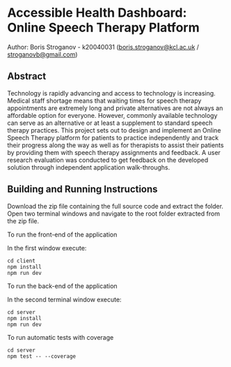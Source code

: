 # Accessible Health Dashboard: Online Speech Therapy Platform
Author: Boris Stroganov - k20040031 (boris.stroganov@kcl.ac.uk / stroganovb@gmail.com)
## Abstract
Technology is rapidly advancing and access to technology is increasing. Medical staff shortage means that waiting times for speech therapy appointments are extremely long and private alternatives are not always an affordable option for everyone. However, commonly available technology can serve as an alternative or at least a supplement to standard speech therapy practices. This project sets out to design and implement an Online Speech Therapy platform for patients to practice independently and track their progress along the way as well as for therapists to assist their patients by providing them with speech therapy assignments and feedback. A user research evaluation was conducted to get feedback on the developed solution through independent application walk-throughs. 

## Building and Running Instructions
Download the zip file containing the full source code and extract the folder.
Open two terminal windows and navigate to the root folder extracted from the zip file.

To run the front-end of the application

In the first window execute:
```
cd client
npm install
npm run dev
```
To run the back-end of the application

In the second terminal window execute:
```
cd server
npm install
npm run dev
```

To run automatic tests with coverage
```
cd server
npm test -- --coverage
```


